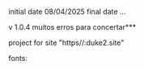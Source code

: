 initial date 08/04/2025
final date ...

v 1.0.4
muitos erros para concertar***

project for site "https//:duke2.site"

fonts:
